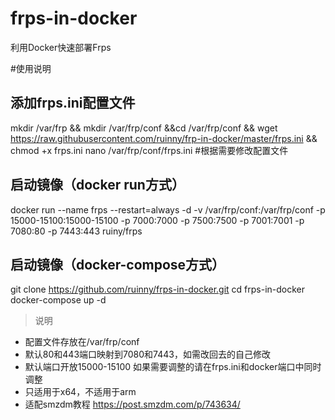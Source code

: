 # frps-in-docker
利用Docker快速部署Frps

#使用说明

## 添加frps.ini配置文件
mkdir /var/frp && mkdir /var/frp/conf &&cd /var/frp/conf && wget https://raw.githubusercontent.com/ruinny/frp-in-docker/master/frps.ini && chmod +x frps.ini
nano /var/frp/conf/frps.ini #根据需要修改配置文件

## 启动镜像（docker run方式）
docker run --name frps --restart=always -d -v /var/frp/conf:/var/frp/conf -p 15000-15100:15000-15100 -p 7000:7000 -p 7500:7500 -p 7001:7001 -p 7080:80 -p 7443:443 ruiny/frps

## 启动镜像（docker-compose方式）
git clone https://github.com/ruinny/frps-in-docker.git
cd frps-in-docker
docker-compose up -d

> 说明
 - 配置文件存放在/var/frp/conf
 - 默认80和443端口映射到7080和7443，如需改回去的自己修改
 - 默认端口开放15000-15100 如果需要调整的请在frps.ini和docker端口中同时调整
 - 只适用于x64，不适用于arm
 - 适配smzdm教程 https://post.smzdm.com/p/743634/
